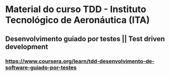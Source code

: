 # Material do curso TDD - Instituto Tecnológico de Aeronáutica (ITA)
## Desenvolvimento guiado por testes || Test driven development
### https://www.coursera.org/learn/tdd-desenvolvimento-de-software-guiado-por-testes
